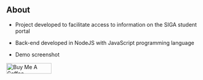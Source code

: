 ## About

- Project developed to facilitate access to information on the SIGA student portal
- Back-end developed in NodeJS with JavaScript programming language

- Demo screenshot


<a href="https://www.buymeacoffee.com/paulojunqueira" target="_blank"><img src="https://cdn.buymeacoffee.com/buttons/default-orange.png" alt="Buy Me A Coffee" height="28" width="119"></a>

